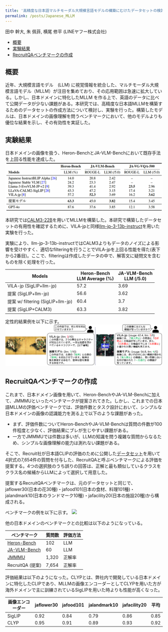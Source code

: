 ```yaml
---
title: '高精度な日本語マルチモーダル大規模言語モデルの構築にむけたデータセットの検討 (NLP2025)'
permalink: /posts/Japanese_MLLM
---
```


田中 幹大, 朱 佩菲, 横尾 修平 (LINEヤフー株式会社)

- [概要](#概要)
- [実験結果](#実験結果)
- [RecruitQAベンチマークの作成](#RecruitQAベンチマークの作成)


<a id='概要'>概要</a>
------
近年、大規模言語モデル　(LLM) に視覚情報を統合した、マルチモーダル大規模言語モデル（MLLM）が注目を集めており、その応用範囲は急速に拡大している。しかし、日本ドメインに特化したMLLM を作る上で、英語のデータに比べて公開データが少ない課題がある。本研究では、高精度な日本語MLLMを構築するためのデータセットの作成方法について検討し、実験を行った。構築したモデルは、日本ドメインの画像理解を問うベンチマークにおいて、他のモデルよりも優位な結果を示し、その有効性を実証した。

<a id='実験結果'>実験結果</a>
------
日本ドメインの画像を扱う、Heron-BenchとJA-VLM-Benchにおいて既存手法を上回る性能を達成した。
<img src='/images/japanese_mllm/quantitative.png'>

本研究では[CALM3-22B](https://huggingface.co/cyberagent/calm3-22b-chat)を用いてMLLMを構築した。本研究で構築したデータセットの有用性を確認するために、VILA-jpと同様[llm-jp-3-13b-instruct](https://huggingface.co/llm-jp/llm-jp-3-13b-instruct)を用いた実験を行った。

実験により、llm-jp-3-13b-instructではCALM3よりもデータのノイズによる影響を受けやすく、適切なfilteringを行うことでVILA-jpを上回る性能を得た(表下から2番目)。ここで、filteringは作成したデータの中で、解答文に疑問文を含むものを除く処理を行った。

| Models                     | Heron-Bench <br> LLM Average (%) | JA-VLM-Bench <br> LLM (/5.0) |
|----------------------------|----------------------------------|------------------------------|
| VILA-jp (SigLIP+llm-jp)    | 57.2       | 3.69|
| 提案 (SigLIP+llm-jp)       | 56.6       | 3.62|
| 提案 w/ filtering (SigLIP+llm-jp)       | 60.4       | 3.7|
| 提案 (SigLIP+CALM3)        | 63.3       | 3.82|

定性的結果例を以下に示す。
<img src='/images/japanese_mllm/qualitative.png'>


<a id='RecruitQAベンチマークの作成'>RecruitQAベンチマークの作成</a>
------

これまで、日本ドメイン画像を用いて、Heron-BenchやJA-VLM-Benchに加えて、JMMMUといったベンチマークが提案されてきた。しかし、これまでの日本語MLLMの評価ベンチマークでは、評価件数とタスク設計において、シンプルな日本ドメインの画像の認識能力を測る上で以下のような課題があった。
- まず、評価件数についてHeron-BenchやJA-VLM-Benchは質問の件数が100件程度と少なく、評価結果にブレが生じやすい課題がある。
- 一方でJMMMUでは件数は多いが、LLMの知識を問う複雑な質問からなるため、シンプルな画像理解の能力は測れない課題がある。

そこで、Recruit社が日本語CLIPの評価のために公開した[データセット](https://huggingface.co/datasets/recruit-jp/japanese-image-classification-evaluation-dataset)を用いて4択式の7,654件の質問を付与した、RecruitQAと呼ぶベンチマークによる評価を提案する。4つの選択肢のうち誤りの回答は、正解と最も類似しているクラスをクラス名の候補からLLMによって選択して用意した。

提案するRecruitQAベンチマークは、元のデータセットと同じで、jaflower30(日本の花30種)・jafood101(日本の食材、料理101種)・
jalandmark10(日本のランドマーク10種)・jafacility20(日本の施設20種)から構成される。

ベンチマークの例を以下に示す。
<img src='/images/japanese_mllm/RecruitQA.png'>

他の日本ドメインのベンチマークとの比較は以下のようになっている。

| ベンチマーク                     | 質問数 | 評価方法 | 
|-------------|---------------|----------------|
|[Heron-Bench](https://huggingface.co/datasets/turing-motors/Japanese-Heron-Bench) | 102 | LLM |
|[JA-VLM-Bench](https://huggingface.co/datasets/SakanaAI/JA-VLM-Bench-In-the-Wild) | 60| LLM |
|[JMMMU](https://huggingface.co/datasets/JMMMU/JMMMU) | 1,320| 正解率 |
| RecruitQA (提案) | 7,654| 正解率 |



評価結果は以下のようになった。CLYPとは、弊社内で開発している日本ドメインに特化したCLIPであり、MLLMの画像エンコーダーとしてCLYPを用いた方が海外ドメインで主に訓練されているSigLIPを用いた時よりも性能が高くなった。

| 画像エンコーダー                     | jaflower30|jafood101|jalandmark10|jafacility20|平均|
|-------------|---------------|----------------|------------------|----------------|--------------|
|SigLIP | 0.92 |0.84|0.79|0.86|0.85|
|CLYP | 0.95|0.91|0.89|0.93|0.92|